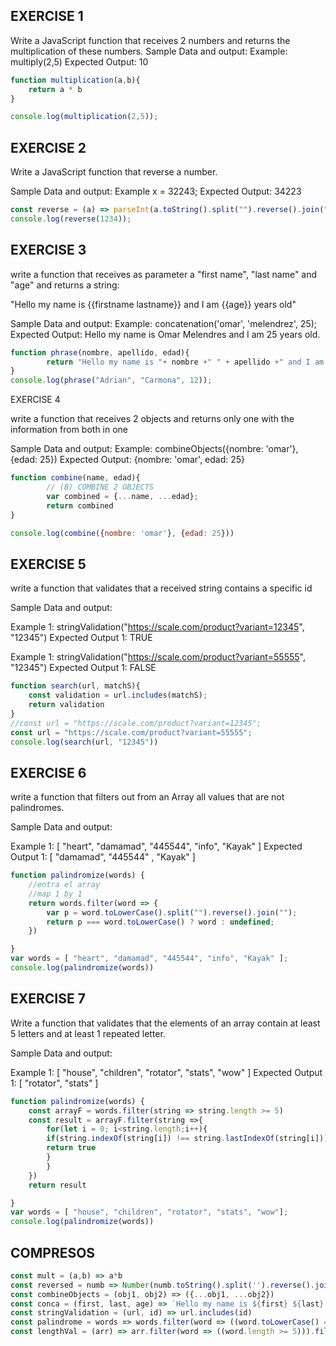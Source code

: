 ## EXERCISE 1
Write a JavaScript function that receives 2 numbers and returns the multiplication of these numbers.
Sample Data and output:
Example: multiply(2,5)
Expected Output: 10

```javascript
function multiplication(a,b){
	return a * b
}

console.log(multiplication(2,5));
```


## EXERCISE 2

Write a JavaScript function that reverse a number.

Sample Data and output:
Example x = 32243;
Expected Output: 34223

```javascript
const reverse = (a) => parseInt(a.toString().split("").reverse().join(""))
console.log(reverse(1234));
```

## EXERCISE 3

write a function that receives as parameter a "first name", "last name" and "age" and returns a string:

"Hello my name is {{firstname lastname}} and I am {{age}} years old"

Sample Data and output:
Example: concatenation('omar', 'melendrez', 25);
Expected Output: Hello my name is Omar Melendres  and I am 25 years old.

```javascript
function phrase(nombre, apellido, edad){
  		return "Hello my name is "+ nombre +" " + apellido +" and I am "+ edad.toString() + " age years old";
}
console.log(phrase("Adrian", "Carmona", 12));
```

EXERCISE 4

write a function that receives 2 objects and returns only one with the information from both in one

Sample Data and output:
Example: combineObjects({nombre: 'omar'}, {edad: 25})
Expected Output: {nombre: 'omar', edad: 25}

```javascript
function combine(name, edad){
		// (B) COMBINE 2 OBJECTS
		var combined = {...name, ...edad};
		return combined
}

console.log(combine({nombre: 'omar'}, {edad: 25}))
```

## EXERCISE 5

write a function that validates that a received string contains a specific id

Sample Data and output:

Example 1: stringValidation("https://scale.com/product?variant=12345", "12345")
Expected Output 1: TRUE

Example 1: stringValidation("https://scale.com/product?variant=55555", "12345")
Expected Output 1: FALSE

```javascript
function search(url, matchS){
	const validation = url.includes(matchS);
  	return validation
}
//const url = "https://scale.com/product?variant=12345";
const url = "https://scale.com/product?variant=55555";
console.log(search(url, "12345"))
```

## EXERCISE 6

write a function that filters out from an Array all values that are not palindromes.

Sample Data and output:

Example 1: [ "heart", "damamad", "445544", "info", "Kayak"  ]
Expected Output 1: [ "damamad", "445544" , "Kayak" ]

```javascript
function palindromize(words) {
  	//entra el array
  	//map 1 by 1
  	return words.filter(word => {
    	var p = word.toLowerCase().split("").reverse().join("");
    	return p === word.toLowerCase() ? word : undefined;
    })

}
var words = [ "heart", "damamad", "445544", "info", "Kayak" ];
console.log(palindromize(words))
```

## EXERCISE 7

Write a function that validates that the elements of an array contain at least 5 letters and at least 1 repeated letter.

Sample Data and output:

Example 1: [ "house", "children", "rotator", "stats", "wow"  ]
Expected Output 1: [ "rotator", "stats" ]

```javascript
function palindromize(words) {
  	const arrayF = words.filter(string => string.length >= 5)
    const result = arrayF.filter(string =>{
    	for(let i = 0; i<string.length;i++){
        if(string.indexOf(string[i]) !== string.lastIndexOf(string[i])){
        return true
        }
        }
    })
    return result

}
var words = [ "house", "children", "rotator", "stats", "wow"];
console.log(palindromize(words))
```

## COMPRESOS
```javascript
const mult = (a,b) => a*b
const reversed = numb => Number(numb.toString().split('').reverse().join(''))
const combineObjects = (obj1, obj2) => ({...obj1, ...obj2})
const conca = (first, last, age) => `Hello my name is ${first} ${last} and I am ${age} years old`
const stringValidation = (url, id) => url.includes(id)
const palindrome = words => words.filter(word => ((word.toLowerCase() == word.toLowerCase().split('').reverse().join(''))))
const lengthVal = (arr) => arr.filter(word => ((word.length >= 5))).filter(word => (/(\w).*\1/i.test(word)))
```









